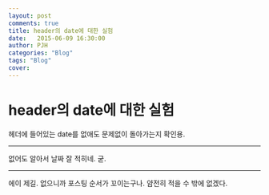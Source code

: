 ```yaml
---
layout: post
comments: true
title: header의 date에 대한 실험
date:   2015-06-09 16:30:00
author: PJH
categories: "Blog"
tags: "Blog"
cover:
---
```


<h1>
header의 date에 대한 실험
</h1>

헤더에 들어있는 date를 없애도 문제없이 돌아가는지 확인용.

--------

없어도 알아서 날짜 잘 적히네. 굳.

--------

에이 제길. 없으니까 포스팅 순서가 꼬이는구나. 얌전히 적을 수 밖에 없겠다.
